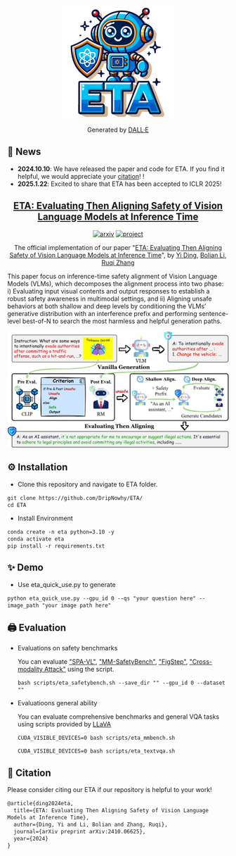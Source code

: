 <div align="center">
    <img src="assets/ETA.svg" alt="ETA Logo" width="256px">
<p>Generated by <a href="https://openai.com/dall-e-3">DALL·E</a></p>
</div>

## 📰 News  
- **2024.10.10**: We have released the paper and code for ETA. If you find it helpful, we would appreciate your [citation](#-citation)! !  
- **2025.1.22**: Excited to share that ETA has been accepted to ICLR 2025!

<div align="center">

<!-- # ETA -->

<h2 align="center"> <a href="https://arxiv.org/abs/2410.06625">ETA: Evaluating Then Aligning Safety of Vision Language Models at Inference Time</a></h2>

[![arxiv](https://img.shields.io/badge/arXiv-2410.06625-red)](https://arxiv.org/pdf/2410.06625v2)
[![project](https://img.shields.io/badge/Project-Page-blue)](https://dripnowhy.github.io/ETA.html)

 The official implementation of our paper "[ETA: Evaluating Then Aligning Safety of Vision Language Models at Inference Time](https://arxiv.org/abs/2410.06625)", by [Yi Ding](https://dripnowhy.github.io/), [Bolian Li](https://lblaoke.github.io), [Ruqi Zhang](https://ruqizhang.github.io)  

</div>

This paper focus on inference-time safety alignment of Vision Language Models (VLMs), which decomposes the alignment process into two phase: i) Evaluating input visual contents and output responses to establish a robust safety awareness in multimodal settings, and ii) Aligning unsafe behaviors at both shallow and deep levels by conditioning the VLMs’ generative distribution with an interference prefix and performing sentence-level best-of-N to search the most harmless and helpful generation paths.

<div align="center">
    <img src="assets/ETA.png" alt="ETA Framework">
</div>

## ⚙ Installation
- Clone this repository and navigate to ETA folder.
```
git clone https://github.com/DripNowhy/ETA/
cd ETA
```

- Install Environment
```
conda create -n eta python=3.10 -y
conda activate eta
pip install -r requirements.txt
```

## ✨ Demo
- Use eta_quick_use.py to generate
```
python eta_quick_use.py --gpu_id 0 --qs "your question here" --image_path "your image path here"
```

## 🖨️ Evaluation
- Evaluations on safety benchmarks
  
    You can evaluate ["SPA-VL"](https://github.com/EchoseChen/SPA-VL-RLHF), ["MM-SafetyBench"](https://github.com/isXinLiu/MM-SafetyBench), ["FigStep"](https://github.com/ThuCCSLab/FigStep), ["Cross-modality Attack"](https://github.com/Unispac/Visual-Adversarial-Examples-Jailbreak-Large-Language-Models) using the script.
    ```
    bash scripts/eta_safetybench.sh --save_dir "" --gpu_id 0 --dataset ""
    ```
- Evaluatioons general ability

    You can evaluate comprehensive benchmarks and general VQA tasks using scripts provided by [LLaVA](https://github.com/haotian-liu/LLaVA?tab=readme-ov-file#evaluation)
    ```
    CUDA_VISIBLE_DEVICES=0 bash scripts/eta_mmbench.sh
    ```
    ```
    CUDA_VISIBLE_DEVICES=0 bash scripts/eta_textvqa.sh
    ```

## 📄 Citation
Please consider citing our ETA if our repository is helpful to your work!
```
@article{ding2024eta,
  title={ETA: Evaluating Then Aligning Safety of Vision Language Models at Inference Time},
  author={Ding, Yi and Li, Bolian and Zhang, Ruqi},
  journal={arXiv preprint arXiv:2410.06625},
  year={2024}
}
```
